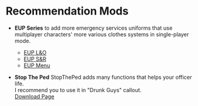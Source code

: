 # Recommendation Mods

- **EUP Series** to add more emergency services uniforms that use multiplayer characters' more various clothes systems in single-player mode.
  - [EUP L&O](https://www.lcpdfr.com/downloads/gta5mods/character/8151-emergency-uniforms-pack-law-order/)
  - [EUP S&R](https://www.lcpdfr.com/downloads/gta5mods/character/16256-emergency-uniforms-pack-serve-rescue/)
  - [EUP Menu](https://www.lcpdfr.com/downloads/gta5mods/scripts/13245-eup-menu/)

- **Stop The Ped**
StopThePed adds many functions that helps your officer life.<br/>
I recommend you to use it in \"Drunk Guys\" callout.<br/>
[Download Page](https://www.bejoijo.com/post/stop-the-ped)